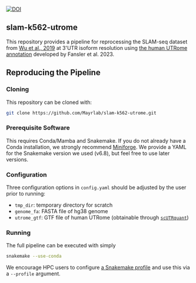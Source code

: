 [![DOI](https://zenodo.org/badge/654306330.svg)](https://zenodo.org/doi/10.5281/zenodo.10887801)

## slam-k562-utrome
This repository provides a pipeline for reprocessing the SLAM-seq dataset from [Wu et al., 2019](https://doi.org/10.7554/eLife.45396) at 3'UTR isoform resolution using [the human UTRome annotation](https://github.com/Mayrlab/hcl-utrome) developed by Fansler et al. 2023.

## Reproducing the Pipeline
### Cloning
This repository can be cloned with:

```bash
git clone https://github.com/Mayrlab/slam-k562-utrome.git
```

### Prerequisite Software
This requires Conda/Mamba and Snakemake. If you do not already have a Conda installation, we strongly recommend [Miniforge](https://github.com/conda-forge/miniforge#miniforge). We provide a YAML for the Snakemake version we used (v6.8), but feel free to use later versions.

### Configuration
Three configuration options in `config.yaml` should be adjusted by the user prior to running:

  - `tmp_dir`: temporary directory for scratch
  - `genome_fa`: FASTA file of hg38 genome
  - `utrome_gtf`: GTF file of human UTRome (obtainable through [`scUTRquant`](https://github.com/Mayrlab/scUTRquant/tree/e793dcbce24adad832bca42901b11cd9bd66ebe9/extdata/targets/utrome_hg38_v1))

### Running
The full pipeline can be executed with simply

```bash
snakemake --use-conda
```

We encourage HPC users to configure [a Snakemake profile](https://github.com/Snakemake-Profiles) and use this via a `--profile` argument.
